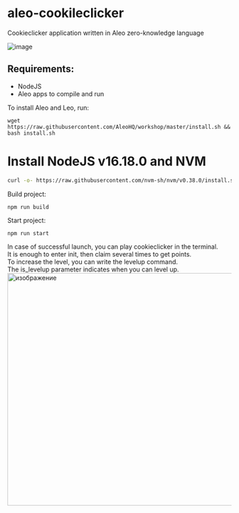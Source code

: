 # aleo-cookileclicker
Cookieclicker application written in Aleo zero-knowledge language

![image](https://user-images.githubusercontent.com/79249177/197739715-842acd73-4a8e-42e2-b412-a6c7b12f31e6.jpg)
## Requirements:
- NodeJS
- Aleo apps to compile and run


To install Aleo and Leo, run:
```
wget https://raw.githubusercontent.com/AleoHQ/workshop/master/install.sh && bash install.sh
```

# Install NodeJS v16.18.0 and NVM
```sh
curl -o- https://raw.githubusercontent.com/nvm-sh/nvm/v0.38.0/install.sh | bash && source ~/.bashrc && nvm install 16.18.0 && node -v
```

Build project:
```
npm run build
```

Start project:
```
npm run start
```
In case of successful launch, you can play cookieclicker in the terminal.</br>
It is enough to enter init, then claim several times to get points.</br>
To increase the level, you can write the levelup command.</br>
The is_levelup parameter indicates when you can level up.</br>
<img width="522" alt="изображение" src="https://user-images.githubusercontent.com/79249177/197742323-fa09468c-9164-4c2f-ace3-c59b10f31bf3.png">
